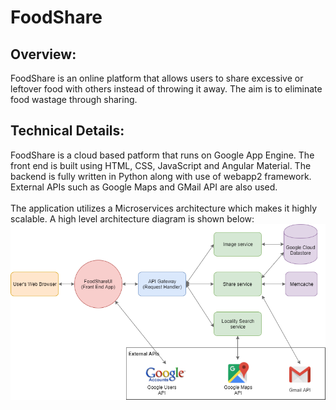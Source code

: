 # FoodShare

## Overview:
FoodShare is an online platform that allows users to share excessive or leftover food with others instead of throwing it away.
The aim is to eliminate food wastage through sharing. 

## Technical Details:
FoodShare is a cloud based patform that runs on Google App Engine. The front end is built using HTML, CSS, JavaScript and Angular Material.
The backend is fully written in Python along with use of webapp2 framework. External APIs such as Google Maps and GMail API are also used.
<br><br>
The application utilizes a Microservices architecture which makes it highly scalable. A high level architecture diagram is shown below:<br>
![Architecture Diagram](diagrams/cloud_architecture.png)
